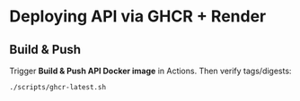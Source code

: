 # Deploying API via GHCR + Render

## Build & Push
Trigger **Build & Push API Docker image** in Actions. Then verify tags/digests:
```bash
./scripts/ghcr-latest.sh


